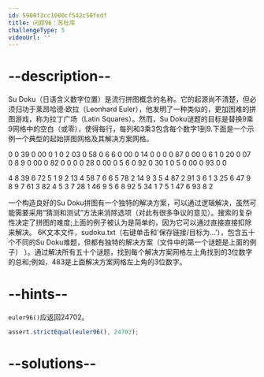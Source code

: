 ```yaml
---
id: 5900f3cc1000cf542c50fedf
title: 问题96：苏杜库
challengeType: 5
videoUrl: ''
---
```


# --description--

Su Doku（日语含义数字位置）是流行拼图概念的名称。它的起源尚不清楚，但必须归功于莱昂哈德·欧拉（Leonhard Euler），他发明了一种类似的，更加困难的拼图游戏，称为拉丁广场（Latin Squares）。然而，Su Doku谜题的目标是替换9乘9网格中的空白（或零），使得每行，每列和3乘3包含每个数字1到9.下面是一个示例一个典型的起始拼图网格及其解决方案网格。

0 0 39 0 00 0 1 0 2 03 0 58 0 6 6 0 00 0 14 0 0 0 0 87 0 00 0 6 1 0 20 0 07 0 8 9 0 00 0 82 0 0 0 0 28 0 00 0 5 6 0 92 0 30 1 0 5 0 00 0 93 0 0

4 8 39 6 72 5 1 9 2 13 4 58 7 6 6 5 78 2 14 9 3 5 4 87 2 91 3 6 1 3 25 6 47 9 8 9 7 61 3 82 4 5 3 7 28 1 46 9 5 6 8 92 5 34 1 7 5 1 47 6 93 8 2

一个构造良好的Su Doku拼图有一个独特的解决方案，可以通过逻辑解决，虽然可能需要采用“猜测和测试”方法来消除选项（对此有很多争议的意见）。搜索的复杂性决定了拼图的难度;上面的例子被认为是简单的，因为它可以通过直接直接扣除来解决。 6K文本文件，sudoku.txt（右键单击和'保存链接/目标为...'），包含五十个不同的Su Doku难题，但都有独特的解决方案（文件中的第一个谜题是上面的例子） ）。通过解决所有五十个谜题，找到每个解决方案网格左上角找到的3位数字的总和;例如，483是上面解决方案网格左上角的3位数字。

# --hints--

`euler96()`应返回24702。

```js
assert.strictEqual(euler96(), 24702);
```

# --solutions--

